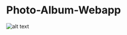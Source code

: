# Photo-Album-Webapp

![alt text](https://github.com/vishaal-ranjan/Photo-Album-Webapp/blob/main/architecture.png)
